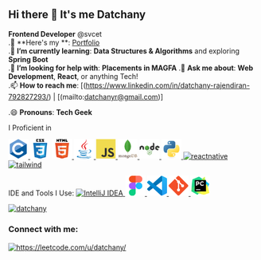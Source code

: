 ## Hi there 👋 It's me Datchany

**Frontend Developer** @svcet  
 .🔭 **Here's my **: [ Portfolio](https://github.com/Datchany)  
.🌱 **I’m currently learning**: **Data Structures & Algorithms** and exploring **Spring Boot**  
.🤔 **I’m looking for help with**: **Placements in MAGFA** 
.💬 **Ask me about**: **Web Development**, **React**, or anything Tech!  
.📫 **How to reach me**: [(https://www.linkedin.com/in/datchany-rajendiran-792827293/) | [(mailto:datchanyr@gmail.com)]  

.😄 **Pronouns**: **Tech Geek**  

I Proficient in
<p align="left"> <a href="https://www.cprogramming.com/" target="_blank" rel="noreferrer"> <img src="https://raw.githubusercontent.com/devicons/devicon/master/icons/c/c-original.svg" alt="c" width="40" height="40"/> </a>     <a href="https://www.w3schools.com/css/" target="_blank" rel="noreferrer"> <img src="https://raw.githubusercontent.com/devicons/devicon/master/icons/css3/css3-original-wordmark.svg" alt="css3" width="40" height="40"/></a>    <a href="https://www.w3.org/html/" target="_blank" rel="noreferrer"> <img src="https://raw.githubusercontent.com/devicons/devicon/master/icons/html5/html5-original-wordmark.svg" alt="html5" width="40" height="40"/> </a>    <a href="https://www.java.com" target="_blank" rel="noreferrer"> <img src="https://raw.githubusercontent.com/devicons/devicon/master/icons/java/java-original.svg" alt="java" width="40" height="40"/> </a>     <a href="https://developer.mozilla.org/en-US/docs/Web/JavaScript" target="_blank" rel="noreferrer"> <img src="https://raw.githubusercontent.com/devicons/devicon/master/icons/javascript/javascript-original.svg" alt="javascript" width="40" height="40"/> </a>   <a href="https://www.mongodb.com/" target="_blank" rel="noreferrer"> <img src="https://raw.githubusercontent.com/devicons/devicon/master/icons/mongodb/mongodb-original-wordmark.svg" alt="mongodb" width="40" height="40"/> </a>     <a href="https://nodejs.org" target="_blank" rel="noreferrer"> <img src="https://raw.githubusercontent.com/devicons/devicon/master/icons/nodejs/nodejs-original-wordmark.svg" alt="nodejs" width="40" height="40"/> </a>    <a href="https://www.python.org" target="_blank" rel="noreferrer"> <img src="https://raw.githubusercontent.com/devicons/devicon/master/icons/python/python-original.svg" alt="python" width="40" height="40"/> </a>   <a href="https://reactnative.dev/" target="_blank" rel="noreferrer"> <img src="https://reactnative.dev/img/header_logo.svg" alt="reactnative" width="40" height="40"/> </a>   <a href="https://tailwindcss.com/" target="_blank" rel="noreferrer"> <img src="https://www.vectorlogo.zone/logos/tailwindcss/tailwindcss-icon.svg" alt="tailwind" width="40" height="40"/> </a>
 </p>
IDE and Tools I Use:


<a href="https://www.jetbrains.com/idea/">
    <img src="https://raw.githubusercontent.com/devicons/devicon/master/icons/idea/idea-original.svg" alt="IntelliJ IDEA" width="40" height="40"/>
</a>

<a href="https://www.figma.com/">
    <img src="https://raw.githubusercontent.com/devicons/devicon/master/icons/figma/figma-original.svg" alt="Figma" width="40" height="40"/>
</a>

<a href="https://code.visualstudio.com/">
    <img src="https://raw.githubusercontent.com/devicons/devicon/master/icons/vscode/vscode-original.svg" alt="Visual Studio Code" width="40" height="40"/>
</a>

<a href="https://git-scm.com/">
    <img src="https://raw.githubusercontent.com/devicons/devicon/master/icons/git/git-original.svg" alt="Git" width="40" height="40"/>
</a>

<a href="https://www.jetbrains.com/pycharm/">
    <img src="https://raw.githubusercontent.com/devicons/devicon/master/icons/pycharm/pycharm-original.svg" alt="PyCharm" width="40" height="40"/>
<p align="left">
 
<p align="left"> <a href="https://github.com/ryo-ma/github-profile-trophy"><img src="https://github-profile-trophy.vercel.app/?username=datchany" alt="datchany" /></a> </p>

<h3 align="left">Connect with me:</h3>
<p align="left">

<a href="https://www.leetcode.com/https://leetcode.com/u/datchany/" target="blank"><img align="center" src="https://raw.githubusercontent.com/rahuldkjain/github-profile-readme-generator/master/src/images/icons/Social/leet-code.svg" alt="https://leetcode.com/u/datchany/" height="30" width="40" /></a>
</p>






